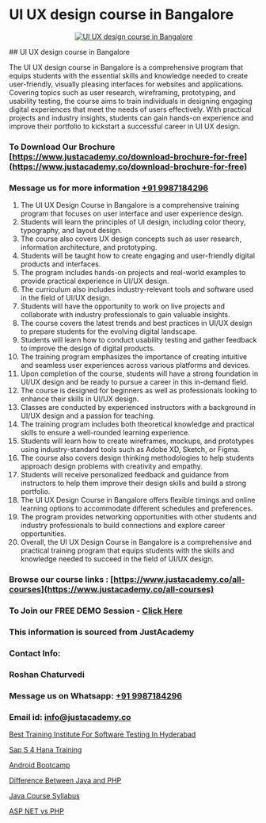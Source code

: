 # UI UX design course in Bangalore

<p align="center">
  <a href="https://justacademy.co/all-courses">
    <img src="https://ibb.co/CngWr2j" alt="UI UX design course in Bangalore">
  </a>
</p>
## UI UX design course in Bangalore

The UI UX design course in Bangalore is a comprehensive program that equips students with the essential skills and knowledge needed to create user-friendly, visually pleasing interfaces for websites and applications. Covering topics such as user research, wireframing, prototyping, and usability testing, the course aims to train individuals in designing engaging digital experiences that meet the needs of users effectively. With practical projects and industry insights, students can gain hands-on experience and improve their portfolio to kickstart a successful career in UI UX design.
### To Download Our Brochure [https://www.justacademy.co/download-brochure-for-free](https://www.justacademy.co/download-brochure-for-free)
### Message us for more information [+91 9987184296](https://api.whatsapp.com/send?phone=919987184296)
1) The UI UX Design Course in Bangalore is a comprehensive training program that focuses on user interface and user experience design. 
2) Students will learn the principles of UI design, including color theory, typography, and layout design. 
3) The course also covers UX design concepts such as user research, information architecture, and prototyping. 
4) Students will be taught how to create engaging and user-friendly digital products and interfaces. 
5) The program includes hands-on projects and real-world examples to provide practical experience in UI/UX design. 
6) The curriculum also includes industry-relevant tools and software used in the field of UI/UX design. 
7) Students will have the opportunity to work on live projects and collaborate with industry professionals to gain valuable insights. 
8) The course covers the latest trends and best practices in UI/UX design to prepare students for the evolving digital landscape. 
9) Students will learn how to conduct usability testing and gather feedback to improve the design of digital products. 
10) The training program emphasizes the importance of creating intuitive and seamless user experiences across various platforms and devices. 
11) Upon completion of the course, students will have a strong foundation in UI/UX design and be ready to pursue a career in this in-demand field. 
12) The course is designed for beginners as well as professionals looking to enhance their skills in UI/UX design. 
13) Classes are conducted by experienced instructors with a background in UI/UX design and a passion for teaching. 
14) The training program includes both theoretical knowledge and practical skills to ensure a well-rounded learning experience. 
15) Students will learn how to create wireframes, mockups, and prototypes using industry-standard tools such as Adobe XD, Sketch, or Figma. 
16) The course also covers design thinking methodologies to help students approach design problems with creativity and empathy. 
17) Students will receive personalized feedback and guidance from instructors to help them improve their design skills and build a strong portfolio. 
18) The UI UX Design Course in Bangalore offers flexible timings and online learning options to accommodate different schedules and preferences. 
19) The program provides networking opportunities with other students and industry professionals to build connections and explore career opportunities. 
20) Overall, the UI UX Design Course in Bangalore is a comprehensive and practical training program that equips students with the skills and knowledge needed to succeed in the field of UI/UX design.

### Browse our course links : [https://www.justacademy.co/all-courses](https://www.justacademy.co/all-courses) 
### To Join our FREE DEMO Session - [Click Here](https://www.justacademy.co/register-for-course-demo)


### This information is sourced from JustAcademy
### Contact Info:
### Roshan Chaturvedi
### Message us on Whatsapp: [+91 9987184296](https://api.whatsapp.com/send?phone=919987184296)
### Email id: [info@justacademy.co](mailto:info@justacademy.co)
                
[Best Training Institute For Software Testing In Hyderabad](https://www.linkedin.com/pulse/best-training-institute-software-testing-hyderabad-ohhdc?trackingId=oG4TCnKMypQyx0QcF5nviA%3D%3D&lipi=urn%3Ali%3Apage%3Ad_flagship3_company_admin%3BKQmokhDTSBO4c3m1OKbvVA%3D%3D)

[Sap S 4 Hana Training](https://www.linkedin.com/pulse/sap-4-hana-training-software-training-mountain-view-970ic/)

[Android Bootcamp](https://medium.com/@pzade254/android-bootcamp-153a648af191)

[Difference Between Java and PHP](https://medium.com/@justacademytraining/difference-between-java-and-php-a827ddb5c84e)

[Java Course Syllabus](https://justacademyin.github.io/justacademy/java-course-syllabus)

[ASP NET vs PHP](https://justacademyin.github.io/justacademy/asp-net-vs-php)

